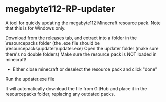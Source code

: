 # megabyte112-RP-updater
A tool for quickly updating the megabyte112 Minecraft resource pack.
Note that this is for Windows only.

Download from the releases tab, and extract into a folder in the \resourcepacks folder (the .exe file should be  \resourcepacks\updater\updater.exe)
Open the updater folder (make sure there's no double folders)
Make sure the resource pack is NOT loaded in minecraft!
- Either close minecraft or deselect the resource pack and click "done"

Run the updater.exe file

It will automatically download the file from GitHub and place it in the resourcepacks folder, replacing any outdated packs.
